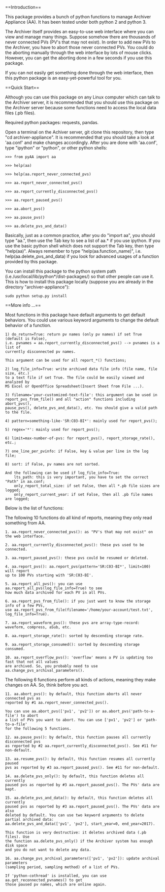 ==Introduction==

This package provides a bunch of python functions to manage Archiver Appliance (AA).
It has been tested under both python 2 and python 3.

The Archiver itself provides an easy-to-use web interface where you can view and 
manage many things. Suppose somehow there are thousands of never connected PVs 
(PV's that may not exist). In order to add new PVs to the Archiver, you have to 
abort those never connected PVs. You could do the aborting manually through the 
web interface by lots of mouse clicks. However, you can get the aborting done in 
a few seconds if you use this package.

If you can not easily get something done through the web interface, then this 
python package is an easy-yet-powerful tool for you.      
 

==Quick Start==

Although you can use this package on any Linux computer which can talk to the Archiver
server, it is recommended that you should use this package on the Archiver server because
some functions need to access the local data files (.pb files).

Required python packages: requests, pandas.

Open a terminal on the Achiver server, git clone this repository, then type "cd archiver-appliance".
It is recommended that you should take a look at 'aa.conf' and make changes accordingly.
After you are done with 'aa.conf', type "ipython" or "python", or other python shells: 

    >>> from pyAA import aa
    
    >>> help(aa)
    
    >>> help(aa.report_never_connected_pvs)
    
    >>> aa.report_never_connected_pvs()
    
    >>> aa.report_currently_disconnected_pvs()
    
    >>> aa.report_paused_pvs()
    
    >>> aa.abort_pvs()
    
    >>> aa.pause_pvs()
    
    >>> aa.delete_pvs_and_data()

Basically, just as a common practice, after you do "import aa", you should type 
"aa.", then use the Tab key to see a list of aa.* if you use ipython. If you use
the basic python shell which does not support the Tab key, then type "help(aa)".
Always remember to type "help(aa.function_name)", i.e. help(aa.delete_pvs_and_data)
if you look for advanced usages of a function provided by this package.

You can install this package to the python system path (i.e./usr/local/lib/python*/dist-packages/)
so that other people can use it. This is how to install this package locally (suppose 
you are already in the directory "archiver-appliance"):

    sudo python setup.py install
    

==More info ...==

Most functions in this package have default arguments to get default behaviors. 
You could use various keyword arguments to change the default behavior of a function.
  
    1) do_return=True: return pv names (only pv names) if set True (default is False), 
    i.e. pvnames = aa.report_currently_disconnected_pvs() --> pvnames is a list of 
    currently disconnected pv names. 
    
    This argument can be used for all report_*() functions; 
    
    2) log_file_info=True: write archived data file info (file name, file size, etc.) 
    to a text file if set True. The file could be easily viewed and analyzed by 
    MS Excel or OpenOffice Spreadsheet(Insert Sheet from File ...).
        
    3) filename='your-customized-text-file': this argument can be used in 
    report_pvs_from_file() and all "action" functions including abort_pvs(), 
    pause_pvs(), delete_pvs_and_data(), etc. You should give a valid path to the file. 
    
    4) pattern=something-like-'SR:C03-BI*': mainly used for report_pvs(); 
     
    5) regex='*': mainly used for report_pvs();  
    
    6) limit=max-number-of-pvs: for report_pvs(), report_storage_rate(), etc.; 
    
    7) one_line_per_pvinfo: if False, key & value per line in the log file;
    
    8) sort: if False, pv names are not sorted.
    
    And the following can be used if log_file_info=True: 
        lts_path: this is very important, you have to set the correct "Path" in aa.conf; 
        only_report_total_size: if set False, then all *.pb file sizes are logged; 
        only_report_current_year: if set False, then all .pb file names are logged;


Below is the list of functions:

  The following 10 functions do all kind of reports, meaning they only read something from AA. 

    1. aa.report_never_connected_pvs(): as "PV's that may not exist" on the web interface.

    2. aa.report_currently_disconnected_pvs(): these pvs used to be connected.
    
    3. aa.report_paused_pvs(): these pvs could be resumed or deleted. 
    
    4. aa.report_pvs(): aa.report_pvs(pattern='SR:C03-BI*', limit=100) will report 
    up to 100 PVs starting with 'SR:C03-BI'.   

    5. aa.report_all_pvs(): you can use aa.report_all_pvs(log_file_info=True) to see
    how much data archived for each PV in all PVs.   
    
    6. aa.report_pvs_from_file(): if you just want to know the storage info of a few PVs, 
    use aa.report_pvs_from_file(filename='/home/your-account/test.txt', log_file_info=True).
    
    7. aa.report_waveform_pvs(): these pvs are array-type-record: waveform, compress, aSub, etc.
    
    8. aa.report_storage_rate(): sorted by descending storage rate.
    
    9. aa.report_storage_consumed(): sorted by descending storage consumed.
    
    10. aa.report_overflow_pvs(): 'overflow' means a PV is updating too fast that not all values
    are archived. So, you probably need to use aa.change_pvs_archival_parameters(). 
    
  The following 6 functions perform all kinds of actions, meaning they make changes on AA. 
  So, think before you act. 
        
    11. aa.abort_pvs(): by default, this function aborts all never connected pvs as
    reported by #1 aa.report_never_connected_pvs().
    
    You can use aa.abort_pvs(['pv1', 'pv2']) or aa.abort_pvs('path-to-a-file') to abort
    a list of PVs you want to abort. You can use ['pv1', 'pv2'] or 'path-to-a-file' 
    for the following 5 functions. 
    
    12. aa.pause_pvs(): by default, this function pauses all currently disconnected pvs
    as reported by #2 aa.report_currently_disconnected_pvs(). See #11 for non-default.
    
    13. aa.resume_pvs(): by default, this function resumes all currently paused 
    pvs as reported by #3 aa.report_paused_pvs(). See #11 for non-default.

    14. aa.delete_pvs_only(): by default, this function deletes all currently 
    paused pvs as reported by #3 aa.report_paused_pvs(). The PVs' data are kept. 

    15. aa.delete_pvs_and_data(): by default, this function deletes all currently 
    paused pvs as reported by #3 aa.report_paused_pvs(). The PVs' data are also 
    deleted by default. You can use two keyword arguments to delete partial archived data: 
    aa.delete_pvs_and_data(['pv1', 'pv2'], start_year=0, end_year=2017).  
    
    This function is very destructive: it deletes archived data (.pb files). Use 
    the function aa.delete_pvs_only() if the Archiver system has enough disk space 
    and you do not want to delete any data.   
    
    16. aa.change_pvs_archival_parameters(['pv1', 'pv2']): update archival parameters 
    (sampling period, sampling method) of a list of PVs. 
    
    If 'python-cothread' is installed, you can use aa.get_reconnected_pvnames() to get
    those paused pv names, which are online again.
